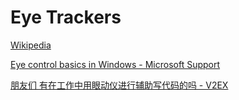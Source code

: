 # Eye Trackers
[Wikipedia](https://en.wikipedia.org/wiki/Eye_tracking)

[Eye control basics in Windows - Microsoft Support](https://support.microsoft.com/en-us/windows/eye-control-basics-in-windows-97d68837-b993-8462-1f9d-3c957117b1cf)

[朋友们 有在工作中用眼动仪进行辅助写代码的吗 - V2EX](https://www.v2ex.com/t/806326)